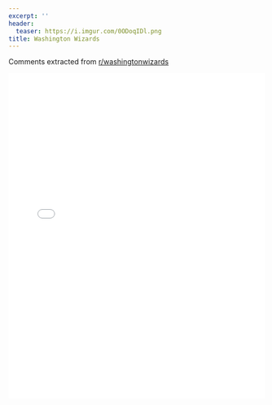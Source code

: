 ```yaml
---
excerpt: ''
header:
  teaser: https://i.imgur.com/0ODoqIDl.png
title: Washington Wizards
---
```


Comments extracted from [r/washingtonwizards](https://reddit.com/r/washingtonwizards)
<iframe id="igraph" scrolling="no" style="border:none;" seamless="seamless" src="/plots/NBA/WAS.html" height="640" width="100%"></iframe>